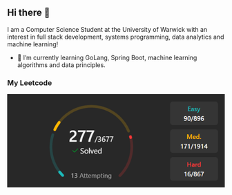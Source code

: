 ## Hi there 👋


I am a Computer Science Student at the University of Warwick with an interest in full stack development, systems programming, data analytics and machine learning!
 
- 🌱 I’m currently learning GoLang, Spring Boot, machine learning algorithms and data principles. 

### My Leetcode
![leetcode image](leetcode-image.png)
